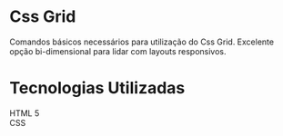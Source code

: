 # Css Grid

Comandos básicos necessários para utilização do Css Grid.
Excelente opção bi-dimensional para lidar com layouts responsivos.

# Tecnologias Utilizadas
HTML 5 \
CSS
